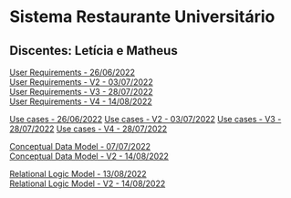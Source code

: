 # Sistema Restaurante Universitário
## Discentes: Letícia e Matheus

[User Requirements - 26/06/2022](files/user_requirements.pdf)<br/>
[User Requirements - V2 - 03/07/2022](files/user_requirements_v2.pdf)<br/>
[User Requirements - V3 - 28/07/2022](files/user_requirements_v3.pdf)<br/>
[User Requirements - V4 - 14/08/2022](files/user_requirements_v4.pdf)<br/>

[Use cases - 26/06/2022](files/use_cases.png)
[Use cases - V2 - 03/07/2022](files/use_cases_v2.pdf)
[Use cases - V3 - 28/07/2022](files/use_cases_v3.png)
[Use cases - V4 - 28/07/2022](files/use_cases_v4.png)

[Conceptual Data Model - 07/07/2022](files/conceptual-model.png)<br/>
[Conceptual Data Model - V2 - 14/08/2022](files/conceptual-model-v2.png)<br/>

[Relational Logic Model - 13/08/2022](files/relational-logic-model.png)<br/>
[Relational Logic Model - V2 - 14/08/2022](files/relational-logic-model-v2.png)<br/>
